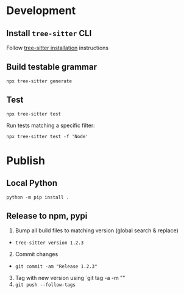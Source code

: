 # Development

## Install `tree-sitter` CLI

Follow [tree-sitter installation](https://tree-sitter.github.io/tree-sitter/creating-parsers#installation) instructions

## Build testable grammar

```
npx tree-sitter generate
```

## Test

```
npx tree-sitter test
```

Run tests matching a specific filter:
```
npx tree-sitter test -f 'Node'
```

# Publish

## Local Python

```
python -m pip install .
```

## Release to npm, pypi

1. Bump all build files to matching version (global search & replace)
  - `tree-sitter version 1.2.3`
2. Commit changes
  - `git commit -am "Release 1.2.3" `
3. Tag with new version using `git tag -a <version> -m "<description>"
4. `git push --follow-tags`